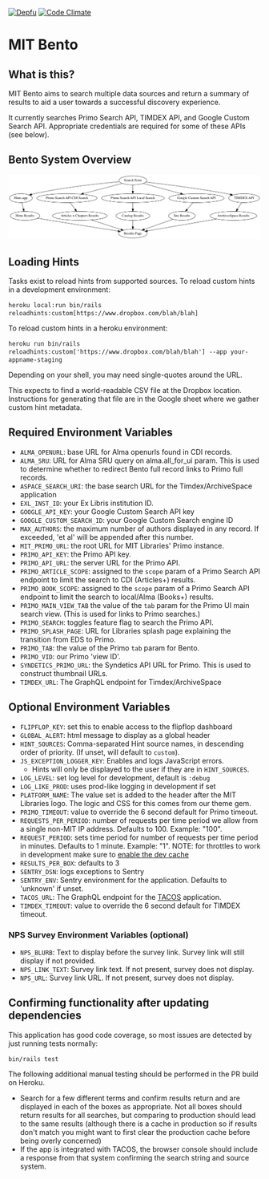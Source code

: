 [![Depfu](https://badges.depfu.com/badges/4e708126f48dfe5edf3b09b1dbc2854b/overview.svg)](https://depfu.com/github/MITLibraries/bento)
[![Code Climate](https://codeclimate.com/github/MITLibraries/bento/badges/gpa.svg)](https://codeclimate.com/github/MITLibraries/bento)

# MIT Bento

## What is this?

MIT Bento aims to search multiple data sources and return a summary of results
to aid a user towards a successful discovery experience.

It currently searches Primo Search API, TIMDEX API, and Google Custom Search API. Appropriate credentials are required 
for some of these APIs (see below).

## Bento System Overview

![alt text](docs/charts/bento_overview.png "Bento system overview chart")

## Loading Hints

Tasks exist to reload hints from supported sources. To reload custom hints in a development environment:

```
heroku local:run bin/rails reloadhints:custom[https://www.dropbox.com/blah/blah]
```

To reload custom hints in a heroku environment:

```
heroku run bin/rails reloadhints:custom['https://www.dropbox.com/blah/blah'] --app your-appname-staging
```

Depending on your shell, you may need single-quotes around the URL.

This expects to find a world-readable CSV file at the Dropbox location. Instructions for generating that file are in the 
Google sheet where we gather custom hint metadata.

## Required Environment Variables

- `ALMA_OPENURL`: base URL for Alma openurls found in CDI records.
- `ALMA_SRU`: URL for Alma SRU query on alma.all_for_ui param. This is 
used to determine whether to redirect Bento full record links to Primo 
full records.
- `ASPACE_SEARCH_URI`: the base search URL for the Timdex/ArchiveSpace application
- `EXL_INST_ID`: your Ex Libris institution ID.
- `GOOGLE_API_KEY`: your Google Custom Search API key
- `GOOGLE_CUSTOM_SEARCH_ID`: your Google Custom Search engine ID
- `MAX_AUTHORS`: the maximum number of authors displayed in any record.
  If exceeded, 'et al' will be appended after this number.
- `MIT_PRIMO_URL`: the root URL for MIT Libraries' Primo instance.
- `PRIMO_API_KEY`: the Primo API key.
- `PRIMO_API_URL`: the server URL for the Primo API.
- `PRIMO_ARTICLE_SCOPE`: assigned to the `scope` param of a Primo Search 
API endpoint to limit  the search to CDI (Articles+) results.
- `PRIMO_BOOK_SCOPE`: assigned to the `scope` param of a Primo Search 
API endpoint to limit the search to local/Alma (Books+) results.
- `PRIMO_MAIN_VIEW_TAB` the value of the `tab` param for the Primo UI 
main search view. (This is used for links to Primo searches.)
- `PRIMO_SEARCH`: toggles feature flag to search the Primo API.
- `PRIMO_SPLASH_PAGE`: URL for Libraries splash page explaining the transition from EDS to Primo.
- `PRIMO_TAB`: the value of the Primo `tab` param for Bento.
- `PRIMO_VID`: our Primo 'view ID'.
- `SYNDETICS_PRIMO_URL`: the Syndetics API URL for Primo. This is used 
to construct thumbnail URLs.
- `TIMDEX_URL`: The GraphQL endpoint for Timdex/ArchiveSpace

## Optional Environment Variables

- `FLIPFLOP_KEY`: set this to enable access to the flipflop dashboard
- `GLOBAL_ALERT`: html message to display as a global header
- `HINT_SOURCES`: Comma-separated Hint source names, in descending order of priority. (If unset, will default to `custom`).
- `JS_EXCEPTION_LOGGER_KEY`: Enables and logs JavaScript errors.
  - Hints will only be displayed to the user if they are in `HINT_SOURCES`.
- `LOG_LEVEL`: set log level for development, default is `:debug`
- `LOG_LIKE_PROD`: uses prod-like logging in development if set
- `PLATFORM_NAME`: The value set is added to the header after the MIT Libraries logo. The logic and CSS for this comes from our theme gem.
- `PRIMO_TIMEOUT`: value to override the 6 second default for Primo timeout.
- `REQUESTS_PER_PERIOD`: number of requests per time period we allow from a
  single non-MIT IP address. Defaults to 100. Example: "100".
- `REQUEST_PERIOD`: sets time period for number of requests per time period in
  minutes. Defaults to 1 minute. Example: "1". NOTE: for throttles to work in
  development make sure to [enable the dev cache](https://guides.rubyonrails.org/caching_with_rails.html#caching-in-development)
- `RESULTS_PER_BOX`: defaults to 3
- `SENTRY_DSN`: logs exceptions to Sentry
- `SENTRY_ENV`: Sentry environment for the application. Defaults to 'unknown' if unset.
- `TACOS_URL`: The GraphQL endpoint for the [TACOS](https://github.com/mitlibraries/tacos/) application.
- `TIMDEX_TIMEOUT`: value to override the 6 second default for TIMDEX timeout.

### NPS Survey Environment Variables (optional)

- `NPS_BLURB`: Text to display before the survey link. Survey link will still display if not provided.
- `NPS_LINK_TEXT`: Survey link text. If not present, survey does not display.
- `NPS_URL`: Survey link URL. If not present, survey does not display.

## Confirming functionality after updating dependencies

This application has good code coverage, so most issues are detected by just running tests normally:

```shell
bin/rails test
```

The following additional manual testing should be performed in the PR build on Heroku.

- Search for a few different terms and confirm results return and are displayed in each of the boxes as appropriate. Not all boxes should return results for all searches, but comparing to production should lead to the same results (although there is a cache in production so if results don't match you might want to first clear the production cache before being overly concerned)
- If the app is integrated with TACOS, the browser console should include a response from that system confirming the search string and source system.
